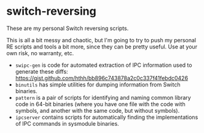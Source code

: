 # switch-reversing

These are my personal Switch reversing scripts.

This is all a bit messy and chaotic, but I'm going to try to push my personal RE scripts and tools a bit more, since they can be pretty useful. Use at your own risk, no warranty, etc.

* `swipc-gen` is code for automated extraction of IPC information used to generate these diffs: https://gist.github.com/hthh/bb896c743878a2c0c337f41febdc0426
* `binutils` has simple utilities for dumping information from Switch binaries.
* `pattern` is a pair of scripts for identifying and naming common library code in 64-bit binaries (where you have one file with the code with symbols, and another with the same code, but without symbols).
* `ipcserver` contains scripts for automatically finding the implementations of IPC commands in sysmodule binaries.
